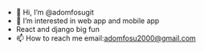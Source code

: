 - 👋 Hi, I’m @adomfosugit
- 👀 I’m interested in web app and mobile app 
- React and django big fun
- 📫 How to reach me email:adomfosu2000@gmail.com

<!---
adomfosugit/adomfosugit is a ✨ special ✨ repository because its `README.md` (this file) appears on your GitHub profile.
You can click the Preview link to take a look at your changes.
--->
